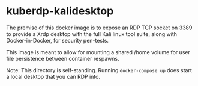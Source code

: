 # kuberdp-kalidesktop

The premise of this docker image is to expose an RDP TCP socket on 3389 to
provide a Xrdp desktop with the full Kali linux tool suite, along with
Docker-in-Docker, for security pen-tests.

This image is meant to allow for mounting a shared /home volume for user file
persistence between container respawns.

Note: This directory is self-standing. Running `docker-compose up` does start
a local desktop that you can RDP into.


